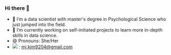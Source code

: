 ### Hi there 👋
- 🔭 I’m a data scientist with master's degree in Psychological Science who just jumped into the field.
- 🌱 I’m currently working on self-initiated projects to learn more in-depth skills in data science.
- 😄 Pronouns: She/Her
- <img src="{[BadgeURLHere](https://img.shields.io/badge/Gmail-D14836?style=for-the-badge&logo=gmail&logoColor=white)}" /> : mj.kim9204@gmail.com
